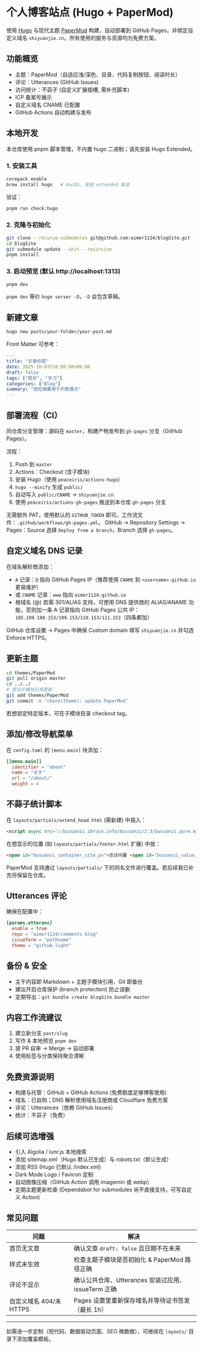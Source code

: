 # 个人博客站点 (Hugo + PaperMod)

使用 [Hugo](https://gohugo.io/) 与现代主题 [PaperMod](https://github.com/adityatelange/hugo-PaperMod) 构建，自动部署到 GitHub Pages，并绑定自定义域名 `shiyuanjie.cn`。所有使用的服务与资源均为免费方案。

## 功能概览
- 主题：PaperMod（自适应浅/深色、目录、代码复制按钮、阅读时长）
- 评论：Utterances (GitHub Issues)
- 访问统计：不蒜子 (自定义扩展插槽, 需补充脚本)
- ICP 备案号展示
- 自定义域名 CNAME 已配置
- GitHub Actions 自动构建与发布

## 本地开发
本仓库使用 pnpm 脚本管理，不内置 hugo 二进制；请先安装 Hugo Extended。

### 1. 安装工具
```bash
corepack enable
brew install hugo   # macOS, 安装 extended 版本
```
验证：
```bash
pnpm run check:hugo
```

### 2. 克隆与初始化
```bash
git clone --recurse-submodules git@github.com:aimer1124/blogSite.git
cd blogSite
git submodule update --init --recursive
pnpm install
```

### 3. 启动预览 (默认 http://localhost:1313)
```bash
pnpm dev
```
`pnpm dev` 等价 `hugo server -D`，`-D` 会包含草稿。

## 新建文章
```bash
hugo new posts/your-folder/your-post.md
```
Front Matter 可参考：
```yaml
---
title: "文章标题"
date: 2025-10-03T10:00:00+08:00
draft: false
tags: ["跑步", "学习"]
categories: ["Blog"]
summary: "简短摘要用于列表展示"
---
```

## 部署流程（CI）
同仓库分支管理：源码在 `master`，构建产物发布到 `gh-pages` 分支（GitHub Pages）。

流程：
1. Push 到 `master`
2. Actions：Checkout (含子模块)
3. 安装 Hugo（使用 `peaceiris/actions-hugo`）
4. `hugo --minify` 生成 `public/`
5. 自动写入 `public/CNAME` -> `shiyuanjie.cn`
6. 使用 `peaceiris/actions-gh-pages` 推送到本仓库 `gh-pages` 分支

无需额外 PAT，使用默认的 `GITHUB_TOKEN` 即可。工作流文件：`.github/workflows/gh-pages.yml`。
GitHub -> Repository Settings -> Pages：Source 选择 `Deploy from a branch`，Branch 选择 `gh-pages`。

## 自定义域名 DNS 记录
在域名解析商添加：
- `A` 记录：`@` 指向 GitHub Pages IP（推荐使用 `CNAME` 到 `<username>.github.io` 更易维护）
- 或 `CNAME` 记录：`www` 指向 `aimer1124.github.io`
- 根域名 (@) 若需 301/ALIAS 支持，可使用 DNS 提供商的 ALIAS/ANAME 功能，否则加一条 A 记录指向 GitHub Pages 公共 IP：`185.199.108.153/109.153/110.153/111.153`（四条都加）

GitHub 仓库设置 -> Pages 中确保 Custom domain 填写 `shiyuanjie.cn` 并勾选 Enforce HTTPS。

## 更新主题
```bash
cd themes/PaperMod
git pull origin master
cd ../../
# 提交子模块引用更新
git add themes/PaperMod
git commit -m "chore(theme): update PaperMod"
```

若想锁定特定版本，可在子模块目录 checkout tag。

## 添加/修改导航菜单
在 `config.toml` 的 `[menu.main]` 块添加：
```toml
[[menu.main]]
  identifier = "about"
  name = "关于"
  url = "/about/"
  weight = 4
```

## 不蒜子统计脚本
在 `layouts/partials/extend_head.html` (需新建) 中插入：
```html
<script async src="//busuanzi.ibruce.info/busuanzi/2.3/busuanzi.pure.mini.js"></script>
```
在想显示的位置 (如 `layouts/partials/footer.html` 扩展) 中放：
```html
<span id="busuanzi_container_site_pv">总访问量 <span id="busuanzi_value_site_pv"></span></span>
```
PaperMod 支持通过 `layouts/partials/` 下的同名文件进行覆盖。若后续我已补充将保留在仓库。

## Utterances 评论
确保在配置中：
```toml
[params.utteranc]
  enable = true
  repo = "aimer1124/comments-blog"
  issueTerm = "pathname"
  theme = "github-light"
```

## 备份 & 安全
- 主干内容即 Markdown + 主题子模块引用，Git 即备份
- 建议开启仓库保护 (branch protection) 防止误删
- 定期导出：`git bundle create blogSite.bundle master`

## 内容工作流建议
1. 建立新分支 `post/slug`
2. 写作 & 本地预览 `pnpm dev`
3. 提 PR 自审 -> Merge -> 自动部署
4. 使用标签与分类保持聚合清晰

## 免费资源说明
- 构建与托管：GitHub + GitHub Actions (免费额度足够博客使用)
- 域名：已自购；DNS 解析使用域名注册商或 Cloudflare 免费方案
- 评论：Utterances（依赖 GitHub Issues）
- 统计：不蒜子（免费）

## 后续可选增强
- 引入 Algolia / lunr.js 本地搜索
- 添加 sitemap.xml（Hugo 默认已生成）与 robots.txt（默认生成）
- 添加 RSS (Hugo 已默认 /index.xml)
- Dark Mode Logo / Favicon 定制
- 自动图像压缩（GitHub Action 调用 imagemin 或 webp）
- 定期主题更新检查 (Dependabot for submodules 尚不直接支持，可写自定义 Action)

## 常见问题
| 问题 | 解决 |
|------|------|
| 首页无文章 | 确认文章 `draft: false` 且日期不在未来 |
| 样式未生效 | 检查主题子模块是否初始化 & PaperMod 路径正确 |
| 评论不显示 | 确认公共仓库、Utterances 安装过应用、issueTerm 正确 |
| 自定义域名 404/未 HTTPS | Pages 设置里重新保存域名并等待证书签发（最长 1h） |

---
如需进一步定制（短代码、数据驱动页面、SEO 微数据），可继续在 `layouts/` 目录下添加覆盖模板。
